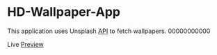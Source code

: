 # HD-Wallpaper-App

This application uses Unsplash [API](https://unsplash.com/developers) to fetch wallpapers. 00000000000

Live [Preview](https://hd-wallpapers4k.netlify.app/)
